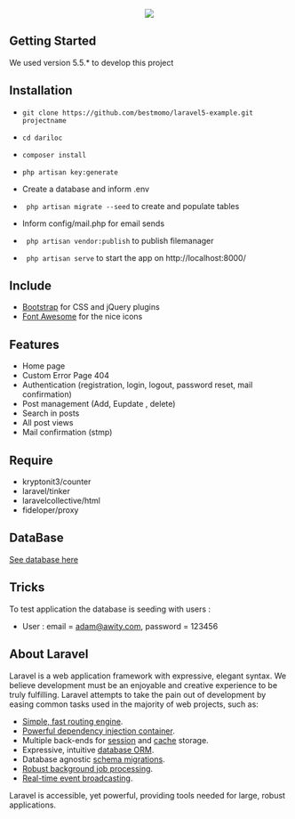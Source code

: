<p align="center"><img src="https://laravel.com/assets/img/components/logo-laravel.svg"></p>

## Getting Started

We used version 5.5.* to develop this project

## Installation

- ```git clone https://github.com/bestmomo/laravel5-example.git projectname```


- ```cd dariloc```


- ```composer install```

- ``` php artisan key:generate ```
- Create a database and inform .env

- ```  php artisan migrate --seed ``` to create and populate tables

- Inform config/mail.php for email sends

- ```  php artisan vendor:publish ``` to publish filemanager

- ```  php artisan serve ``` to start the app on http://localhost:8000/

## Include

- [Bootstrap](https://getbootstrap.com/) for CSS and jQuery plugins
- [Font Awesome](https://fontawesome.com/?from=io) for the nice icons

## Features

- Home page
- Custom Error Page 404
- Authentication (registration, login, logout, password reset, mail confirmation)
- Post management (Add, Eupdate , delete)
- Search in posts
- All post views
- Mail confirmation (stmp)

## Require

- kryptonit3/counter
- laravel/tinker
- laravelcollective/html
- fideloper/proxy


## DataBase

[See database here](https://drive.google.com/open?id=1gBk7b9qFG90E5zAdXLsuhZe4IcdgvDhq)

## Tricks

To test application the database is seeding with users :

- User : email = adam@awity.com, password = 123456


## About Laravel

Laravel is a web application framework with expressive, elegant syntax. We believe development must be an enjoyable and creative experience to be truly fulfilling. Laravel attempts to take the pain out of development by easing common tasks used in the majority of web projects, such as:

- [Simple, fast routing engine](https://laravel.com/docs/routing).
- [Powerful dependency injection container](https://laravel.com/docs/container).
- Multiple back-ends for [session](https://laravel.com/docs/session) and [cache](https://laravel.com/docs/cache) storage.
- Expressive, intuitive [database ORM](https://laravel.com/docs/eloquent).
- Database agnostic [schema migrations](https://laravel.com/docs/migrations).
- [Robust background job processing](https://laravel.com/docs/queues).
- [Real-time event broadcasting](https://laravel.com/docs/broadcasting).

Laravel is accessible, yet powerful, providing tools needed for large, robust applications.

